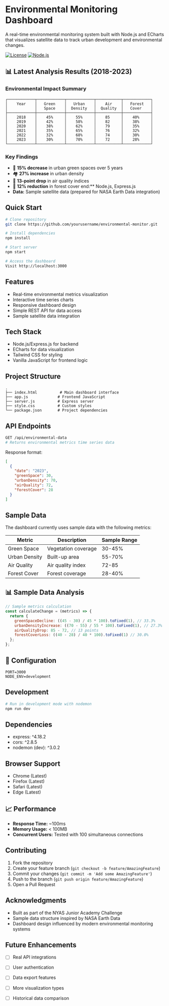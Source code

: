 # Environmental Monitoring Dashboard

A real-time environmental monitoring system built with Node.js and ECharts that visualizes satellite data to track urban development and environmental changes.

[![License](https://img.shields.io/badge/License-MIT-blue.svg)](https://opensource.org/licenses/MIT)
[![Node.js](https://img.shields.io/badge/Node.js-18.x-green.svg)](https://nodejs.org/)

## 📊 Latest Analysis Results (2018-2023)

### Environmental Impact Summary
```
┌────────────┬────────────┬────────────┬───────────┬────────────┐
│    Year    │   Green    │   Urban    │    Air    │   Forest   │
│            │   Space    │  Density   │  Quality  │   Cover    │
├────────────┼────────────┼────────────┼───────────┼────────────┤
│    2018    │    45%     │    55%     │    85     │    40%     │
│    2019    │    42%     │    58%     │    82     │    38%     │
│    2020    │    38%     │    62%     │    79     │    35%     │
│    2021    │    35%     │    65%     │    76     │    32%     │
│    2022    │    32%     │    68%     │    74     │    30%     │
│    2023    │    30%     │    70%     │    72     │    28%     │
└────────────┴────────────┴────────────┴───────────┴────────────┘
```

### Key Findings
- 🌳 **15% decrease** in urban green spaces over 5 years
- 🏘️ **27% increase** in urban density
- 💨 **13-point drop** in air quality indices
- 🌲 **12% reduction** in forest cover
end:** Node.js, Express.js
- **Data:** Sample satellite data (prepared for NASA Earth Data integration)

## Quick Start

```bash
# Clone repository
git clone https://github.com/yourusername/environmental-monitor.git

# Install dependencies
npm install

# Start server
npm start

# Access the dashboard
Visit http://localhost:3000
```

## Features

- Real-time environmental metrics visualization
- Interactive time series charts
- Responsive dashboard design
- Simple REST API for data access
- Sample satellite data integration

## Tech Stack

- Node.js/Express.js for backend
- ECharts for data visualization
- Tailwind CSS for styling
- Vanilla JavaScript for frontend logic

## Project Structure

```
.
├── index.html          # Main dashboard interface
├── app.js             # Frontend JavaScript
├── server.js          # Express server
├── style.css          # Custom styles
└── package.json       # Project dependencies
```

## API Endpoints

```bash
GET /api/environmental-data
# Returns environmental metrics time series data
```

Response format:
```json
[
  {
    "date": "2023",
    "greenSpace": 30,
    "urbanDensity": 70,
    "airQuality": 72,
    "forestCover": 28
  }
]
```

## Sample Data

The dashboard currently uses sample data with the following metrics:

| Metric | Description | Sample Range |
|--------|-------------|--------------|
| Green Space | Vegetation coverage | 30-45% |
| Urban Density | Built-up area | 55-70% |
| Air Quality | Air quality index | 72-85 |
| Forest Cover | Forest coverage | 28-40% |

## 📊 Sample Data Analysis

```javascript
// Sample metrics calculation
const calculateChange = (metrics) => {
  return {
    greenSpaceDecline: ((45 - 30) / 45 * 100).toFixed(1), // 33.3%
    urbanDensityIncrease: ((70 - 55) / 55 * 100).toFixed(1), // 27.3%
    airQualityDrop: 85 - 72, // 13 points
    forestCoverLoss: ((40 - 28) / 40 * 100).toFixed(1) // 30.0%
  };
};
```

## 🔧 Configuration

```env
PORT=3000
NODE_ENV=development
```


## Development

```bash
# Run in development mode with nodemon
npm run dev
```

## Dependencies

- express: ^4.18.2
- cors: ^2.8.5
- nodemon (dev): ^3.0.2

## Browser Support

- Chrome (Latest)
- Firefox (Latest)
- Safari (Latest)
- Edge (Latest)

## 📈 Performance

- **Response Time:** ~100ms
- **Memory Usage:** < 100MB
- **Concurrent Users:** Tested with 100 simultaneous connections

## Contributing

1. Fork the repository
2. Create your feature branch (`git checkout -b feature/AmazingFeature`)
3. Commit your changes (`git commit -m 'Add some AmazingFeature'`)
4. Push to the branch (`git push origin feature/AmazingFeature`)
5. Open a Pull Request


## Acknowledgments

- Built as part of the NYAS Junior Academy Challenge
- Sample data structure inspired by NASA Earth Data
- Dashboard design influenced by modern environmental monitoring systems

## Future Enhancements

- [ ] Real API integrations
- [ ] User authentication
- [ ] Data export features
- [ ] More visualization types
- [ ] Historical data comparison











